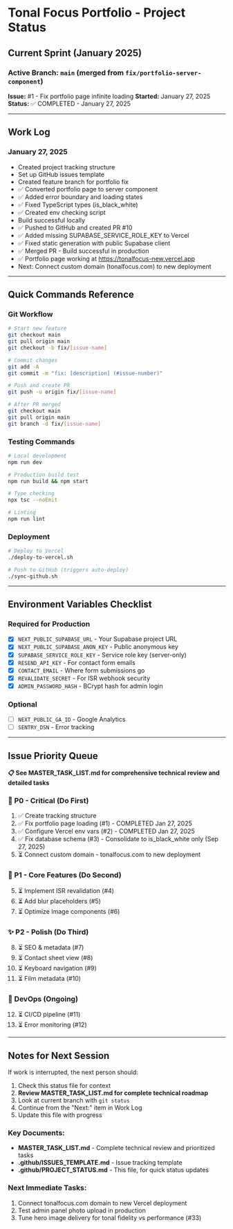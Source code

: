 # Tonal Focus Portfolio - Project Status

## Current Sprint (January 2025)

### Active Branch: `main` (merged from `fix/portfolio-server-component`)
**Issue:** #1 - Fix portfolio page infinite loading
**Started:** January 27, 2025
**Status:** ✅ COMPLETED - January 27, 2025

---

## Work Log

### January 27, 2025
- Created project tracking structure
- Set up GitHub issues template  
- Created feature branch for portfolio fix
- ✅ Converted portfolio page to server component
- ✅ Added error boundary and loading states
- ✅ Fixed TypeScript types (is_black_white)
- ✅ Created env checking script
- Build successful locally
- ✅ Pushed to GitHub and created PR #10
- ✅ Added missing SUPABASE_SERVICE_ROLE_KEY to Vercel
- ✅ Fixed static generation with public Supabase client
- ✅ Merged PR - Build successful in production
- ✅ Portfolio page working at https://tonalfocus-new.vercel.app
- Next: Connect custom domain (tonalfocus.com) to new deployment

---

## Quick Commands Reference

### Git Workflow
```bash
# Start new feature
git checkout main
git pull origin main
git checkout -b fix/[issue-name]

# Commit changes
git add -A
git commit -m "fix: [description] (#issue-number)"

# Push and create PR
git push -u origin fix/[issue-name]

# After PR merged
git checkout main
git pull origin main
git branch -d fix/[issue-name]
```

### Testing Commands
```bash
# Local development
npm run dev

# Production build test
npm run build && npm start

# Type checking
npx tsc --noEmit

# Linting
npm run lint
```

### Deployment
```bash
# Deploy to Vercel
./deploy-to-vercel.sh

# Push to GitHub (triggers auto-deploy)
./sync-github.sh
```

---

## Environment Variables Checklist

### Required for Production
- [x] `NEXT_PUBLIC_SUPABASE_URL` - Your Supabase project URL
- [x] `NEXT_PUBLIC_SUPABASE_ANON_KEY` - Public anonymous key
- [x] `SUPABASE_SERVICE_ROLE_KEY` - Service role key (server-only)
- [x] `RESEND_API_KEY` - For contact form emails
- [x] `CONTACT_EMAIL` - Where form submissions go
- [x] `REVALIDATE_SECRET` - For ISR webhook security
- [x] `ADMIN_PASSWORD_HASH` - BCrypt hash for admin login

### Optional
- [ ] `NEXT_PUBLIC_GA_ID` - Google Analytics
- [ ] `SENTRY_DSN` - Error tracking

---

## Issue Priority Queue

**📋 See MASTER_TASK_LIST.md for comprehensive technical review and detailed tasks**

### 🚨 P0 - Critical (Do First)
1. ✅ Create tracking structure
2. ✅ Fix portfolio page loading (#1) - COMPLETED Jan 27, 2025
3. ✅ Configure Vercel env vars (#2) - COMPLETED Jan 27, 2025
4. ✅ Fix database schema (#3) - Consolidate to is_black_white only (Sep 27, 2025)
5. ⏳ Connect custom domain - tonalfocus.com to new deployment

### 🎯 P1 - Core Features (Do Second)
5. ⏳ Implement ISR revalidation (#4)
6. ⏳ Add blur placeholders (#5)
7. ⏳ Optimize Image components (#6)

### ✨ P2 - Polish (Do Third)
8. ⏳ SEO & metadata (#7)
9. ⏳ Contact sheet view (#8)
10. ⏳ Keyboard navigation (#9)
11. ⏳ Film metadata (#10)

### 🔄 DevOps (Ongoing)
12. ⏳ CI/CD pipeline (#11)
13. ⏳ Error monitoring (#12)

---

## Notes for Next Session

If work is interrupted, the next person should:
1. Check this status file for context
2. **Review MASTER_TASK_LIST.md for complete technical roadmap**
3. Look at current branch with `git status`
4. Continue from the "Next:" item in Work Log
5. Update this file with progress

### Key Documents:
- **MASTER_TASK_LIST.md** - Complete technical review and prioritized tasks
- **.github/ISSUES_TEMPLATE.md** - Issue tracking template
- **.github/PROJECT_STATUS.md** - This file, for quick status updates

### Next Immediate Tasks:
1. Connect tonalfocus.com domain to new Vercel deployment
2. Test admin panel photo upload in production
3. Tune hero image delivery for tonal fidelity vs performance (#33)
